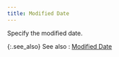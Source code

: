 ```yaml
---
title: Modified Date
---
```



Specify the modified date.


{:.see_also}
See also
: [Modified  Date](JavaScript:RelatedTopics1.Click())<!--Metadata type="DesignerControl" startspan
<object CLASSID="clsid:ADB880A6-D8FF-11CF-9377-00AA003B7A11"
	ID=RelatedTopics1
	TYPE="application/x-oleobject">
</object>-->

<object classid="clsid:ADB880A6-D8FF-11CF-9377-00AA003B7A11" id="RelatedTopics1" type="application/x-oleobject"> 
 <param name="Command" value="Related Topics">
<param name="Window" value="Second">
<param name="Item1" value="Modified 
 Date;{{site.crm_chm}}/misc/find_activities_more_choices_modified_date.html">
</object><!--Metadata type="DesignerControl" endspan-->
